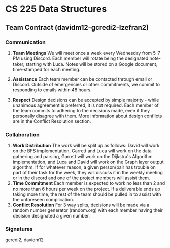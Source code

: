 # CS 225 Data Structures
## Team Contract (davidm12-gcredi2-lzefran2)

### Communication
1. **Team Meetings** We will meet once a week every Wednesday from 5-7 PM using Discord. Each member will rotate being the designated note-taker, starting with Luca. Notes will be stored on a Google document, time-stamped for each meeting.

2. **Assistance** Each team member can be contacted through email or Discord. Outside of emergencies or other commitments, we commit to responding to emails within 48 hours.

3. **Respect** Design decisions can be accepted by simple majority - while unanimous agreement is preferred, it is not required. Each member of the team commits to adhering to the decisions made, even if they personally disagree with them. More information about design conflicts are in the Conflict Resolution section.


### Collaboration
1. **Work Distribution** The work will be split up as follows: David will work on the BFS implementation, Garrett and Luca will work on the data gathering and parsing, Garrett will work on the Dijkstra's Algorithm implementation, and Luca and David will work on the Graph layer output algorithm. If for whatever reason, a given person/pair has trouble on part of their task for the week, they will discuss it in the weekly meeting or in the discord and one of the project members will assist them.
2. **Time Commitment** Each member is expected to work no less than 2 and no more than 6 hours per week on the 
   project. If a deliverable ends up taking more time, the rest of the team should be pulled in to assist with 
   the unforeseen complication.
3. **Conflict Resolution** For 3 way splits, decisions will be made via a random number generator (random.org) with each member having their decision designated a given number.

### Signatures
gcredi2, davidm12